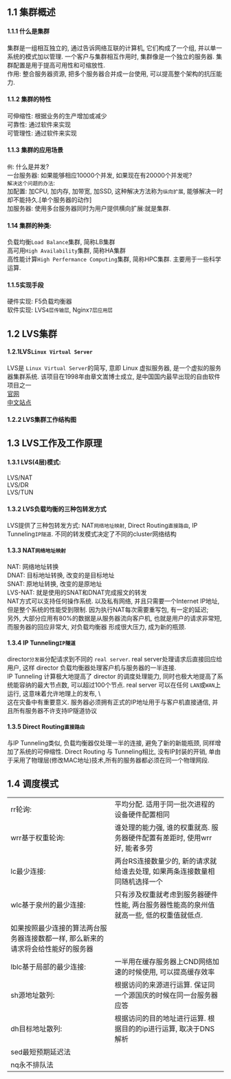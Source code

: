 ## 1.1 集群概述
#### 1.1.1 什么是集群
  集群是一组相互独立的, 通过告诉网络互联的计算机, 它们构成了一个组, 并以单一系统的模式加以管理. 一个客户与集群相互作用时, 集群像是一个独立的服务器. 集群配置是用于提高可用性和可缩放性.  
  作用: 整合服务器资源, 把多个服务器合并成一台使用, 可以提高整个架构的抗压能力.  
#### 1.1.2 集群的特性
可伸缩性: 根据业务的生产增加或减少  
可靠性: 通过软件来实现  
可管理性: 通过软件来实现  
#### 1.1.3 集群的应用场景
`例`: 什么是并发?  
一台服务器: 如果能够相应10000个并发, 如果现在有20000个并发呢?  
`解决这个问题的办法`:  
加配置: 加CPU, 加内存, 加带宽, 加SSD, 这种解决方法称为`纵向扩展`, 能够解决一时却不能持久.[单个服务器的动作]  
加服务器: 使用多台服务器同时为用户提供横向扩展:就是集群.
#### 1.14 集群的种类:
负载均衡`Load Balance`集群, 简称LB集群  
高可用`High Availability`集群, 简称HA集群  
高性能计算`High Perfermance Computing`集群, 简称HPC集群. 主要用于一些科学运算.
#### 1.1.5实现手段
硬件实现: F5负载均衡器  
软件实现: LVS`4层传输层`, Nginx`7层应用层`

## 1.2 LVS集群
#### 1.2.1LVS`Linux Virtual Server`
LVS是 `Linux Virtual Server`的简写, 意即 Linux 虚拟服务器, 是一个虚拟的服务器集群系统. 该项目在1998年由章文嵩博士成立, 是中国国内最早出现的自由软件项目之一  
[官网](http://www.linuxvirtualserver.org/)  
[中文站点](http://zh.linuxvirtualserver.org/)
#### 1.2.2 LVS集群工作结构图

## 1.3 LVS工作及工作原理
#### 1.3.1 LVS(4层)模式:
LVS/NAT  
LVS/DR  
LVS/TUN
#### 1.3.2 LVS负载均衡的三种包转发方式
LVS提供了三种包转发方式: NAT`网络地址映射`, Direct Routing`直接路由`, IP Tunneling`IP隧道`. 不同的转发模式决定了不同的cluster网络结构  
#### 1.3.3 NAT`网络地址映射`
NAT: 网络地址转换  
DNAT: 目标地址转换, 改变的是目标地址  
SNAT: 原地址转换, 改变的是原地址  
LVS-NAT: 就是使用的SNAT和DNAT完成报文的转发  
  NAT方式可以支持任何操作系统. 以及私有网络, 并且只需要一个Internet IP地址, 但是整个系统的性能受到限制. 因为执行NAT每次需要重写包, 有一定的延迟;   
  另外, 大部分应用有80%的数据是从服务器流向客户机, 也就是用户的请求非常短, 而服务器的回应非常大, 对负载均衡器 形成很大压力, 成为新的瓶颈.
#### 1.3.4 IP Tunneling`IP隧道`
director`分发器`分配请求到不同的 `real server`. real server处理请求后直接回应给用户, 这样 director 负载均衡器处理客户机与服务器的一半连接.   
IP Tunneling 计算极大地提高了 director 的调度处理能力, 同时也极大地提高了系统能容纳的最大节点数, 可以超过100个节点. real server 可以在任何 `LAN`或`WAN`上运行, 这意味着允许地理上的发布, \  
  这在灾备中有重要意义. 服务器必须拥有正式的IP地址用于与客户机直接通信, 并且所有服务器不许支持IP隧道协议  
#### 1.3.5 Direct Routing`直接路由`
与IP Tunneling类似, 负载均衡器仅处理一半的连接, 避免了新的新能瓶颈, 同样增加了系统的可伸缩性. Direct Routing 与 Tunneling相比, 没有IP封装的开销, 单由于采用了物理层(修改MAC地址)技术,所有的服务器都必须在同一个物理网段.
## 1.4 调度模式
|||
|--|--|
|rr轮询: |平均分配. 适用于同一批次进程的设备硬件配置相同|
|wrr基于权重轮询: |谁处理的能力强, 谁的权重就高. 服务器硬件配置有差距时, 使用wrr好, 能者多劳|
|lc最少连接: |两台RS连接数量少的, 新的请求就给谁去处理, 如果两条连接数量相同随机选择一个|
|wlc基于泉州的最少连接: |只有涉及权重就考虑到服务器硬件性能, 两台服务器性能高的泉州值就高一些, 低的权重值就低点.
如果按照最少连接的算法两台服务器连接数都一样, 那么新来的请求将会给性能好的服务器|
|lblc基于局部的最少连接: |一半用在缓存服务器上CND网络加速的时候使用, 可以提高缓存效率|
|sh源地址散列: |根据访问的来源进行运算. 保证同一个源国庆的时候在同一台服务器应答|
|dh目标地址散列: |根据访问的目的地址进行运算. 根据目的的ip进行运算, 取决于DNS解析|
|sed最短预期延迟法||
|nq永不排队法||
